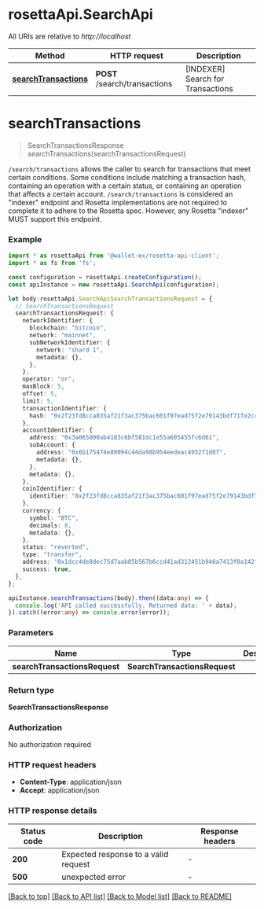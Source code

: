 # rosettaApi.SearchApi

All URIs are relative to *http://localhost*

Method | HTTP request | Description
------------- | ------------- | -------------
[**searchTransactions**](SearchApi.md#searchTransactions) | **POST** /search/transactions | [INDEXER] Search for Transactions


# **searchTransactions**
> SearchTransactionsResponse searchTransactions(searchTransactionsRequest)

`/search/transactions` allows the caller to search for transactions that meet certain conditions. Some conditions include matching a transaction hash, containing an operation with a certain status, or containing an operation that affects a certain account. `/search/transactions` is considered an \"indexer\" endpoint and Rosetta implementations are not required to complete it to adhere to the Rosetta spec. However, any Rosetta \"indexer\" MUST support this endpoint.

### Example


```typescript
import * as rosettaApi from '@wallet-ex/rosetta-api-client';
import * as fs from 'fs';

const configuration = rosettaApi.createConfiguration();
const apiInstance = new rosettaApi.SearchApi(configuration);

let body:rosettaApi.SearchApiSearchTransactionsRequest = {
  // SearchTransactionsRequest
  searchTransactionsRequest: {
    networkIdentifier: {
      blockchain: "bitcoin",
      network: "mainnet",
      subNetworkIdentifier: {
        network: "shard 1",
        metadata: {},
      },
    },
    operator: "or",
    maxBlock: 5,
    offset: 5,
    limit: 5,
    transactionIdentifier: {
      hash: "0x2f23fd8cca835af21f3ac375bac601f97ead75f2e79143bdf71fe2c4be043e8f",
    },
    accountIdentifier: {
      address: "0x3a065000ab4183c6bf581dc1e55a605455fc6d61",
      subAccount: {
        address: "0x6b175474e89094c44da98b954eedeac495271d0f",
        metadata: {},
      },
      metadata: {},
    },
    coinIdentifier: {
      identifier: "0x2f23fd8cca835af21f3ac375bac601f97ead75f2e79143bdf71fe2c4be043e8f:1",
    },
    currency: {
      symbol: "BTC",
      decimals: 8,
      metadata: {},
    },
    status: "reverted",
    type: "transfer",
    address: "0x1dcc4de8dec75d7aab85b567b6ccd41ad312451b948a7413f0a142fd40d49347",
    success: true,
  },
};

apiInstance.searchTransactions(body).then((data:any) => {
  console.log('API called successfully. Returned data: ' + data);
}).catch((error:any) => console.error(error));
```


### Parameters

Name | Type | Description  | Notes
------------- | ------------- | ------------- | -------------
 **searchTransactionsRequest** | **SearchTransactionsRequest**|  |


### Return type

**SearchTransactionsResponse**

### Authorization

No authorization required

### HTTP request headers

 - **Content-Type**: application/json
 - **Accept**: application/json


### HTTP response details
| Status code | Description | Response headers |
|-------------|-------------|------------------|
**200** | Expected response to a valid request |  -  |
**500** | unexpected error |  -  |

[[Back to top]](#) [[Back to API list]](README.md#documentation-for-api-endpoints) [[Back to Model list]](README.md#documentation-for-models) [[Back to README]](README.md)

